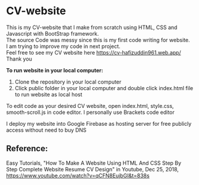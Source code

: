 # CV-website
This is my CV-website that I make from scratch using HTML, CSS and Javascript with BootStrap framework. <br/>
The source Code was messy since this is my first code writing for website. <br/>
I am trying to improve my code in next project.<br/>
Feel free to see my CV website here https://cv-hafizuddin961.web.app/ <br/>
Thank you<br/>

**To run website in your local computer:**
1) Clone the repository in your local computer<br/>
2) Click public folder in your local computer and double click index.html file to run website as local host<br/>

To edit code as your desired CV website, open index.html, style.css, smooth-scroll.js in code editor. I personally use Brackets code editor

I deploy my website into Google Firebase as hosting server for free publicly access without need to buy DNS

## **Reference:**
Easy Tutorials, "How To Make A Website Using HTML And CSS Step By Step Complete Website Resume CV Design" in Youtube, Dec 25, 2018, https://www.youtube.com/watch?v=qCFN8EujbGI&t=838s
